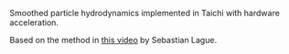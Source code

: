 Smoothed particle hydrodynamics implemented in Taichi with hardware acceleration. 

Based on the method in [this video](https://www.youtube.com/watch?v=rSKMYc1CQHE) by Sebastian Lague.
